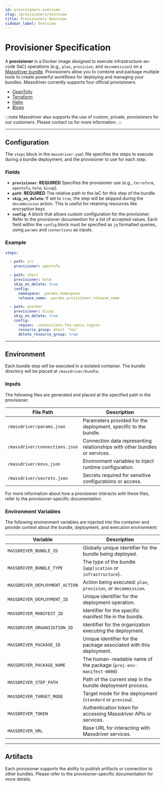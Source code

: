 ```yaml
---
id: provisioners-overview
slug: /provisioners/overview
title: Provisioners Overview
sidebar_label: Overview
---
```


# Provisioner Specification

A **provisioner** is a Docker image designed to execute infrastructure-as-code (IaC) operations (e.g., `plan`, `provision`, and `decommission`) on a [Massdriver bundle](/concepts/bundles). Provisioners allow you to combine and package multiple tools to create powerful workflows for deploying and managing your bundles. Massdriver currently supports four official provisioners.

* [OpenTofu](/provisioners/opentofu)
* [Terraform](/provisioners/terraform)
* [Helm](/provisioners/helm)
* [Bicep](/provisioenrs/bicep)

:::note
Massdriver also supports the use of custom, private, provisioners for our customers. Please contact us for more information.
:::

---

## Configuration

The `steps` block in the `massdriver.yaml` file specifies the steps to execute during a bundle deployment, and the provisioner to use for each step.

### Fields

- **`provisioner`**: **REQUIRED** Specifies the provisioner use (e.g., `terraform`, `opentofu`, `helm`, `bicep`).
- **`path`**: **REQUIRED** The relative path to the IaC for this step of the bundle.
- **`skip_on_delete`**: If set to `true`, the step will be skipped during the `decommission` action. This is useful for retaining resources like encryption keys.
- **`config`**: A block that allows custom configuration for the provisioner. Refer to the provisioner documention for a list of accepted values. Each field within the `config` block must be specified as `jq` formatted queries, using `params` and `connections` as inputs.

### Example

```yaml
steps:

  - path: src
    provisioner: opentofu

  - path: chart
    provisioner: helm
    skip_on_delete: true
    config:
      namespace: .params.namespace
      release_name: .params.provisioner.release_name

  - path: another
    provisioner: bicep
    skip_on_delete: true
    config:
      region: .connections.foo.specs.region
      resource_group: @text 'foo'
      delete_resource_group: true
```

---

## Environment

Each bundle step will be executed in a isolated container. The bundle directory will be placed at `/massdriver/bundle`.

### Inputs

The following files are generated and placed at the specified path in the provisioner.

| File Path                       | Description                                                                 |
|---------------------------------|-----------------------------------------------------------------------------|
| `/massdriver/params.json`       | Parameters provided for the deployment, specific to the bundle.            |
| `/massdriver/connections.json`  | Connection data representing relationships with other bundles or services. |
| `/massdriver/envs.json`         | Environment variables to inject runtime configuration.                     |
| `/massdriver/secrets.json`      | Secrets required for sensitive configurations or access.                   |

For more information about how a provisioner interacts with these files, refer to the provisioner-specific documentation.

### Environment Variables

The following environment variables are injected into the container and provide context about the bundle, deployment, and execution environment:

| Variable                          | Description                                                                    |
|-----------------------------------|--------------------------------------------------------------------------------|
| `MASSDRIVER_BUNDLE_ID`            | Globally unique identifier for the bundle being deployed.                      |
| `MASSDRIVER_BUNDLE_TYPE`          | The type of the bundle (`application` or `infrastructure`).                    |
| `MASSDRIVER_DEPLOYMENT_ACTION`    | Action being executed: `plan`, `provision`, or `decommission`.                 |
| `MASSDRIVER_DEPLOYMENT_ID`        | Unique identifier for the deployment operation.                                |
| `MASSDRIVER_MANIFEST_ID`          | Identifier for the specific manifest file in the bundle.                       |
| `MASSDRIVER_ORGANIZATION_ID`      | Identifier for the organization executing the deployment.                      |
| `MASSDRIVER_PACKAGE_ID`           | Unique identifier for the package associated with this deployment.             |
| `MASSDRIVER_PACKAGE_NAME`         | The human-readable name of the package (`proj-env-manifest-0000`)              |
| `MASSDRIVER_STEP_PATH`            | Path of the current step in the bundle deployment process.                     |
| `MASSDRIVER_TARGET_MODE`          | Target mode for the deployment (`standard` or `preview`).                      |
| `MASSDRIVER_TOKEN`                | Authentication token for accessing Massdriver APIs or services.                |
| `MASSDRIVER_URL`                  | Base URL for interacting with Massdriver services.                             |

---

## Artifacts

Each provisioner supports the ability to publish artifacts or connection to other bundles. Please refer to the provisioner-specific documentation for more details.